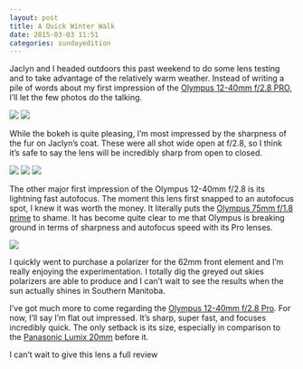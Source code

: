 ```yaml
---
layout: post
title: A Quick Winter Walk
date: 2015-03-03 11:51
categories: sundayedition
---
```


Jaclyn and I headed outdoors this past weekend to do some lens testing and to take advantage of the relatively warm weather. Instead of writing a pile of words about my first impression of the [Olympus 12-40mm f/2.8 PRO](http://www.amazon.com/gp/product/B00EY3YGBS/ref=as_li_qf_sp_asin_il_tl?ie=UTF8&camp=1789&creative=9325&creativeASIN=B00EY3YGBS&linkCode=as2&tag=thenews02-20&linkId=NV4MLKCUVCZAGQJU), I’ll let the few photos do the talking.

*![](http://thenewsprint.s3.amazonaws.com/media/2015/03/Jaclyn-Winter-Walk-3.jpg)*
*![](http://thenewsprint.s3.amazonaws.com/media/2015/03/Jaclyn-Winter-Walk-2.jpg)*

While the bokeh is quite pleasing, I’m most impressed by the sharpness of the fur on Jaclyn’s coat. These were all shot wide open at f/2.8, so I think it’s safe to say the lens will be incredibly sharp from open to closed.

*![](http://thenewsprint.s3.amazonaws.com/media/2015/03/Jaclyn-Winter-Walk-6.jpg)*
*![](http://thenewsprint.s3.amazonaws.com/media/2015/03/Jaclyn-Winter-Walk-5.jpg)*
*![](http://thenewsprint.s3.amazonaws.com/media/2015/03/Jaclyn-Winter-Walk-1.jpg)*

The other major first impression of the Olympus 12-40mm f/2.8 is its lightning fast autofocus. The moment this lens first snapped to an autofocus spot, I knew it was worth the money. It literally puts the [Olympus 75mm f/1.8 prime](http://www.amazon.com/gp/product/B00CI3TQSO/ref=as_li_qf_sp_asin_il_tl?ie=UTF8&camp=1789&creative=9325&creativeASIN=B00CI3TQSO&linkCode=as2&tag=thenews02-20&linkId=SGYF3FHP35GYPR5W) to shame. It has become quite clear to me that Olympus is breaking ground in terms of sharpness and autofocus speed with its Pro lenses.

*![](http://thenewsprint.s3.amazonaws.com/media/2015/03/Jaclyn-Winter-Walk-9.jpg)*

I quickly went to purchase a polarizer for the 62mm front element and I’m really enjoying the experimentation. I totally dig the greyed out skies polarizers are able to produce and I can’t wait to see the results when the sun actually shines in Southern Manitoba.

I’ve got much more to come regarding the [Olympus 12-40mm f/2.8 Pro](http://www.amazon.com/gp/product/B00EY3YGBS/ref=as_li_qf_sp_asin_il_tl?ie=UTF8&camp=1789&creative=9325&creativeASIN=B00EY3YGBS&linkCode=as2&tag=thenews02-20&linkId=NV4MLKCUVCZAGQJU). For now, I’ll say I’m flat out impressed. It’s sharp, super fast, and focuses incredibly quick. The only setback is its size, especially in comparison to the [Panasonic Lumix 20mm](http://www.amazon.com/gp/product/B00DJS830Y/ref=as_li_qf_sp_asin_il_tl?ie=UTF8&camp=1789&creative=9325&creativeASIN=B00DJS830Y&linkCode=as2&tag=thenews02-20&linkId=JG3HAATQA3D76J6B) before it. 

I can’t wait to give this lens a full review